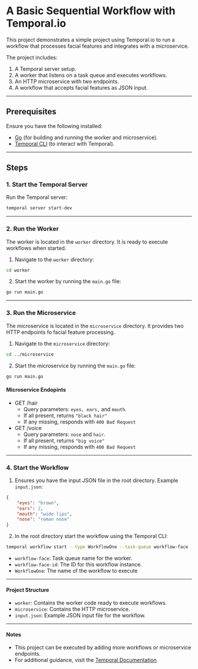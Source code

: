 # A Basic Sequential Workflow with Temporal.io  

This project demonstrates a simple project using Temporal.io to run a workflow that processes facial features and integrates with a microservice.  

The project includes:  
1. A Temporal server setup.  
2. A worker that listens on a task queue and executes workflows.  
3. An HTTP microservice with two endpoints.  
4. A workflow that accepts facial features as JSON input.  

---

## Prerequisites  

Ensure you have the following installed:  

- [Go](https://go.dev/) (for building and running the worker and microservice).  
- [Temporal CLI](https://docs.temporal.io/cli) (to interact with Temporal).  

---

## Steps  

### 1. Start the Temporal Server  

Run the Temporal server:  

```bash
temporal server start-dev
```

---

### 2. Run the Worker

The worker is located in the `worker` directory. It is ready to execute workflows when started.

1. Navigate to the `worker` directory:

```bash
cd worker
```

2. Start the worker by running the `main.go` file:

```bash
go run main.go
```

---

### 3. Run the Microservice

The microservice is located in the `microservice` directory. It provides two HTTP endpoints fo facial feature processing.

1. Navigate to the `microservice` directory:

```bash
cd ../microservice
```

2. Start the microservice by running the `main.go` file:

```bash
go run main.go
```

#### Microservice Endopints

* GET /hair
    * Query parameters: `eyes, ears,` and `mouth`.
    * If all present, returns `"black hair"`
    * If any missing, responds with `400 Bad Request`
* GET /voice
    * Query parameters: `nose` and `hair`.
    * If all present, returns `"big voice"`
    * If any missing, responds with `400 Bad Request`

---

### 4. Start the Workflow

1. Ensures you have the input JSON file in the root directory. Example `input.json`:

```json
{
    "eyes": "brown",
    "ears": 2,
    "mouth": "wide lips",
    "nose": "roman nose"
}
```

2. In the root directory start the workflow using the Temporal CLI:

```bash
temporal workflow start --type WorkflowOne --task-queue workflow-face --workflow-id workflow-face-id --input-file 'input.json'
```

* `workflow-face`: Task queue name for the worker.
* `workflow-face-id`: The ID for this workflow instance.
* `WorkflowOne`: The name of the workflow to execute

---

#### Project Structure

* `worker`: Contains the worker code ready to execute workflows.
* `microservice`: Contains the HTTP microservice.
* `input.json`: Example JSON input file for the workflow.

---

#### Notes

* This project can be executed by adding more workflows or microservice endpoints.
* For additional guidance, visit the [Temporal Documentation](https://docs.temporal.io)
